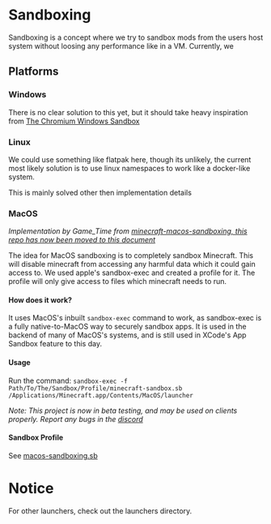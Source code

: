 # Sandboxing

Sandboxing is a concept where we try to sandbox mods from the users host system without loosing any performance like in a VM. Currently, we 

## Platforms

### Windows

There is no clear solution to this yet, but it should take heavy inspiration from [The Chromium Windows Sandbox](https://chromium.googlesource.com/chromium/src/+/HEAD/docs/design/sandbox.md#Sandbox-Windows-architecture)

### Linux

We could use something like flatpak here, though its unlikely, the current most likely solution is to use linux namespaces to work like a docker-like system.

This is mainly solved other then implementation details

### MacOS

*Implementation by Game_Time from [minecraft-macos-sandboxing, this repo has now been moved to this document](https://github.com/RayBytes/minecraft-macos-sandboxing)*

The idea for MacOS sandboxing is to completely sandbox Minecraft. This will disable minecraft from accessing any harmful data which it could gain access to. We used apple's sandbox-exec and created a profile for it. The profile will only give access to files which minecraft needs to run.

#### How does it work?

It uses MacOS's inbuilt `sandbox-exec` command to work, as sandbox-exec is a fully native-to-MacOS way to securely sandbox apps. It is used in the backend of many of MacOS's systems, and is still used in XCode's App Sandbox feature to this day. 

#### Usage

Run the command:
`sandbox-exec -f Path/To/The/Sandbox/Profile/minecraft-sandbox.sb /Applications/Minecraft.app/Contents/MacOS/launcher`

*Note: This project is now in beta testing, and may be used on clients properly. Report any bugs in the [discord](https://discord.gg/zPdFK47682)*

#### Sandbox Profile

See [macos-sandboxing.sb](./macos/macos-sandbox.sb)

# Notice

For other launchers, check out the launchers directory.

